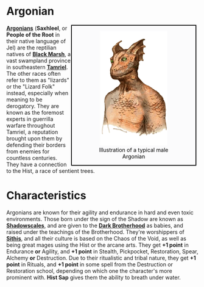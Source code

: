 # Argonian

<div style="float: right; margin-right: 1%; background: #fbfbfc; border: 2px black solid;">
	<figure>
		<center><img src="/uploads/races/argonian.png"
			height="300"
			alt="Argonian">
		<figcaption style="color:black; margin-left: 2%; margin-right: 2%;">Illustration of a typical male Argonian</figcaption></center>
	</figure>
</div>

**[Argonians](https://uesp.net/wiki/Lore:Argonian)** (**Saxhleel**, or **People of the Root** in their native language of Jel) are the reptilian natives of **[Black Marsh](https://uesp.net/wiki/Lore:Black_Marsh)**, a vast swampland province in southeastern **[Tamriel](https://uesp.net/wiki/Lore:Tamriel)**. The other races often refer to them as "lizards" or the "Lizard Folk" instead, especially when meaning to be derogatory. They are known as the foremost experts in guerrilla warfare throughout Tamriel, a reputation brought upon them by defending their borders from enemies for countless centuries. They have a connection to the Hist, a race of sentient trees.

# Characteristics
Argonians are known for their agility and endurance in hard and even toxic environments. Those born under the sign of the Shadow are known as **[Shadowscales](https://en.uesp.net/wiki/Lore:Shadowscales)**, and are given to the **[Dark Brotherhood](https://en.uesp.net/wiki/Lore:Dark_Brotherhood)** as babies, and raised under the teachings of the Brotherhood. They're worshippers of **[Sithis](https://en.uesp.net/wiki/Lore:Sithis)**, and all their culture is based on the Chaos of the Void, as well as being great mages using the Hist or the arcane arts. They get **+1 point** in Endurance **or** Agility, and **+1 point** in Stealth, Pickpocket, Restoration, Spear, Alchemy **or** Destruction. Due to their ritualistic and tribal nature, they get **+1 point** in Rituals, and **+1 point** in some spell from the Destruction or Restoration school, depending on which one the character's more prominent with. **Hist Sap** gives them the ability to breath under water.